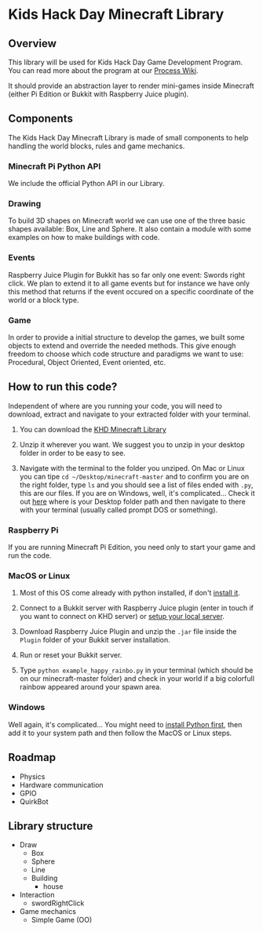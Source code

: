 # Kids Hack Day Minecraft Library

## Overview

This library will be used for Kids Hack Day Game Development Program. You can read more about the program at our [Process Wiki](http://kidshackday.github.io/wiki/#!programs/game-development.md).

It should provide an abstraction layer to render mini-games inside Minecraft (either Pi Edition or Bukkit with Raspberry Juice plugin).

## Components

The Kids Hack Day Minecraft Library is made of small components to help handling the world blocks, rules and game mechanics.

### Minecraft Pi Python API

We include the official Python API in our Library.

### Drawing

To build 3D shapes on Minecraft world we can use one of the three basic shapes available: Box, Line and Sphere. It also contain a module with some examples on how to make buildings with code.

### Events

Raspberry Juice Plugin for Bukkit has so far only one event: Swords right click. We plan to extend it to all game events but for instance we have only this method that returns if the event occured on a specific coordinate of the world or a block type.

### Game

In order to provide a initial structure to develop the games, we built some objects to extend and override the needed methods. This give enough freedom to choose which code structure and paradigms we want to use: Procedural, Object Oriented, Event oriented, etc.

## How to run this code?

Independent of where are you running your code, you will need to download, extract and navigate to your extracted folder with your terminal.

1. You can download the [KHD Minecraft Library](https://github.com/KidsHackDay/minecraft/archive/master.zip) 

2. Unzip it wherever you want. We suggest you to unzip in your desktop folder in order to be easy to see. 

3. Navigate with the terminal to the folder you unziped. On Mac or Linux you can tipe `cd ~/Desktop/minecraft-master` and to confirm you are on the right folder, type `ls` and you should see a list of files ended with `.py`, this are our files. If you are on Windows, well, it's complicated... Check it out [here](http://www.computerhope.com/issues/ch000928.htm) where is your Desktop folder path and then navigate to there with your terminal (usually called prompt DOS or something).

### Raspberry Pi

If you are running Minecraft Pi Edition, you need only to start your game and run the code.

### MacOS or Linux

1. Most of this OS come already with python installed, if don't [install it](https://www.google.se/search?q=how+to+install+python&oq=how+to+install+python&aqs=chrome..69i57j0l3.3600j0j7&sourceid=chrome&es_sm=93&ie=UTF-8).

2. Connect to a Bukkit server with Raspberry Juice plugin (enter in touch if you want to connect on KHD server) or [setup your local server](http://wiki.bukkit.org/Setting_up_a_server).

3. Download Raspberry Juice Plugin and unzip the `.jar` file inside the `Plugin` folder of your Bukkit server installation.

4. Run or reset your Bukkit server.

5. Type `python example_happy_rainbo.py` in your terminal (which should be on our minecraft-master folder) and check in your world if a big colorfull rainbow appeared around your spawn area.

### Windows

Well again, it's complicated... You might need to [install Python first](https://www.google.se/search?q=how+to+install+python&oq=how+to+install+python&aqs=chrome..69i57j0l3.3600j0j7&sourceid=chrome&es_sm=93&ie=UTF-8), then add it to your system path and then follow the MacOS or Linux steps. 

## Roadmap

- Physics
- Hardware communication
- GPIO
- QuirkBot

## Library structure

- Draw
	- Box
	- Sphere
	- Line
	- Building
		- house
- Interaction
	- swordRightClick
- Game mechanics
	- Simple Game (OO)

